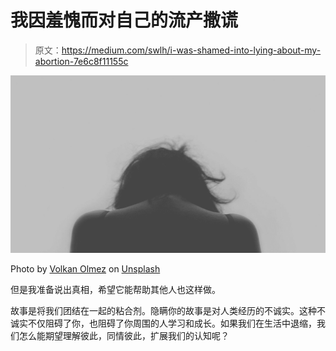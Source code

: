 # 我因羞愧而对自己的流产撒谎

> 原文：<https://medium.com/swlh/i-was-shamed-into-lying-about-my-abortion-7e6c8f11155c>

![](img/850e9720e4fa95fb80458fd6f7359113.png)

Photo by [Volkan Olmez](https://unsplash.com/@volkanolmez?utm_source=medium&utm_medium=referral) on [Unsplash](https://unsplash.com?utm_source=medium&utm_medium=referral)

但是我准备说出真相，希望它能帮助其他人也这样做。

故事是将我们团结在一起的粘合剂。隐瞒你的故事是对人类经历的不诚实。这种不诚实不仅阻碍了你，也阻碍了你周围的人学习和成长。如果我们在生活中退缩，我们怎么能期望理解彼此，同情彼此，扩展我们的认知呢？